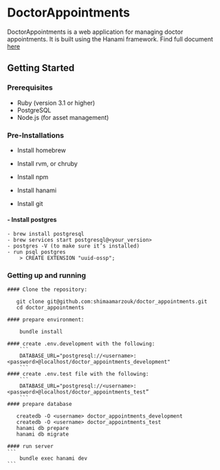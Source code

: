 # DoctorAppointments

DoctorAppointments is a web application for managing doctor appointments. It is built using the Hanami framework. Find full document [here](https://docs.google.com/document/d/1-YreaWcjjJnsYOOVt9RBGWZTrW_ZigYrn3xGNJertUQ/edit?tab=t.0#heading=h.z7vhitygxki4)

## Getting Started

### Prerequisites

- Ruby (version 3.1 or higher)
- PostgreSQL
- Node.js (for asset management)

### Pre-Installations

- Install homebrew

- Install rvm, or chruby

- Install npm

- Install hanami

- Install git

#### - Install postgres
	- brew install postgresql
	- brew services start postgresql@<your_version>
	- postgres -V (to make sure it’s installed)
	- run psql postgres
		> CREATE EXTENSION "uuid-ossp";

### Getting up and running
    #### Clone the repository:
```
   git clone git@github.com:shimaamarzouk/doctor_appointments.git
   cd doctor_appointments
```
    #### prepare environment:
```
    bundle install
```
    #### create .env.development with the following:
		```
        DATABASE_URL="postgresql://<username>:<password>@localhost/doctor_appointments_development"
        ```
    #### create .env.test file with the following:
		```
        DATABASE_URL="postgresql://<username>:<password>@localhost/doctor_appointments_test”
        ```
    #### prepare database
```
   createdb -O <username> doctor_appointments_development
   createdb -O <username> doctor_appointments_test
   hanami db prepare
   hanami db migrate
```
    #### run server
    ```
        bundle exec hanami dev
    ```
